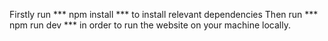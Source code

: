 Firstly run *** npm install *** to install relevant dependencies 
Then run *** npm run dev *** in order to run the website on your machine locally. 